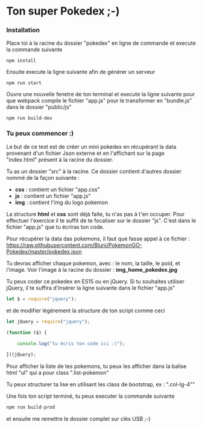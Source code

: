 # Ton super Pokedex ;-)

### Installation
Place toi à la racine du dossier "pokedex" en ligne de commande et execute la commande suivante
``` ligne de commande
npm install
```

Ensuite execute la ligne suivante afin de générer un serveur
``` ligne de commande
npm run start
```

Ouvre une nouvelle fenetre de ton terminal et execute la ligne suivante pour que webpack compile le fichier "app.js" pour le transformer en "bundle.js" dans le dossier "public/js"
``` ligne de commande
npm run build-dev
```

### Tu peux commencer :)

Le but de ce test est de créer un mini pokedex en récupérant la data provenant d'un fichier Json externe
et en l'affichant sur la page "index.html" présent à la racine du dossier.

Tu as un dossier "src" à la racine. Ce dossier contient d'autres dossier nommé de la façon suivante : 

- <strong>css</strong> : contient un fichier "app.css"
- <strong>js</strong> : contient un fichier "app.js"
- <strong>img</strong> : contient l'img du logo pokemon

La structure <strong>html</strong> et <strong>css</strong> sont déjà faite, tu n'as pas à t'en occuper. Pour effectuer l'exercice il te suffit
de te focaliser sur le dossier "js". C'est dans le fichier "app.js" que tu écriras ton code.

Pour récupérer la data das pokemons, il faut que fasse appel à ce fichier : 
https://raw.githubusercontent.com/Biuni/PokemonGO-Pokedex/master/pokedex.json

Tu devras afficher chaque pokemon, avec : le nom, la taille, le poid, et l'image.
Voir l'image à la racine du dossier : <strong>img_home_pokedex.jpg</strong>

Tu peux coder ce pokedex en ES15 ou en jQuery.
Si tu souhaites utiliser jQuery, il te suffira d'insérer la ligne suivante dans le fichier "app.js" 

``` javascript
let $ = require("jquery");
```

et de modifier légérement la structure de ton script comme ceci 
``` javascript
let jQuery = require("jquery");

(function ($) {
    
    console.log("tu écris ton code ici :)");

})(jQuery);
```

Pour afficher la liste de tes pokemons, tu peux les afficher dans la balise html "ul" qui a pour class ".list-pokemon"

Tu peux structurer ta lise en utilisant les class de bootstrap, ex : ".col-lg-4""

Une fois ton script terminé, tu peux executer la commande suivante
``` javascript
npm run build-prod
```
et ensuite me remettre le dossier complet sur clès USB ;-)